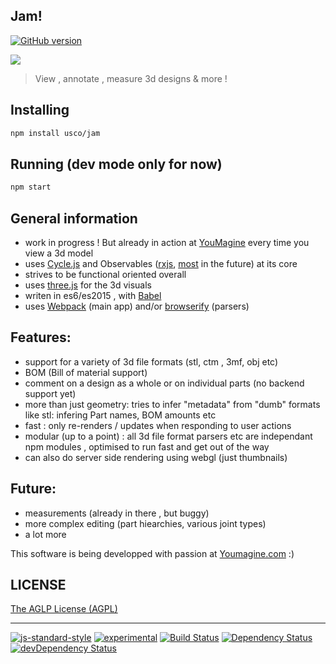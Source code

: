 ## Jam!

[![GitHub version](https://badge.fury.io/gh/usco%2FJam.svg)](https://badge.fury.io/gh/usco%2Fjam)

<img src="https://raw.githubusercontent.com/usco/Jam/master/screenshot.png" />


> View , annotate , measure 3d designs & more !


## Installing

```sh
npm install usco/jam
```

## Running (dev mode only for now)

```sh
npm start
```

## General information

 - work in progress ! But already in action at [YouMagine](https://www.youmagine.com/) every time you view a 3d model
 - uses [Cycle.js](http://cycle.js.org/) and Observables ([rxjs](https://github.com/Reactive-Extensions/RxJS), [most](https://github.com/cujojs/most) in the future) at its core
 - strives to be functional oriented overall
 - uses [three.js](https://github.com/mrdoob/three.js/) for the 3d visuals
 - writen in es6/es2015 , with [Babel](https://babeljs.io/)
 - uses [Webpack](http://webpack.github.io/) (main app) and/or [browserify](http://browserify.org/) (parsers)

## Features:
 - support for a variety of 3d file formats (stl, ctm , 3mf, obj etc)
 - BOM (Bill of material support)
 - comment on a design as a whole or on individual parts (no backend support yet)
 - more than just geometry: tries to infer "metadata" from "dumb" formats like stl: infering Part names, BOM amounts etc
 - fast : only re-renders / updates when responding to user actions
 - modular (up to a point) : all 3d file format parsers etc are independant npm modules , optimised to run fast and get out of the way
 - can also do server side rendering using webgl (just thumbnails)

## Future:
  - measurements  (already in there , but buggy)
  - more complex editing (part hiearchies, various joint types)
  - a lot more



This software is being developped with passion at [Youmagine.com](https://www.youmagine.com/) :)

## LICENSE

[The AGLP License (AGPL)](https://github.com/usco/Jam/blob/master/LICENSE)

- - -
[![js-standard-style](https://img.shields.io/badge/code%20style-standard-brightgreen.svg)](http://standardjs.com/)
[![experimental](http://badges.github.io/stability-badges/dist/experimental.svg)](http://github.com/badges/stability-badges)
[![Build Status](https://travis-ci.org/usco/Jam.svg?branch=master)](https://travis-ci.org/usco/Jam)
[![Dependency Status](https://david-dm.org/usco/jam.svg)](https://david-dm.org/usco/jam)
[![devDependency Status](https://david-dm.org/usco/jam/dev-status.svg)](https://david-dm.org/usco/jam#info=devDependencies)
